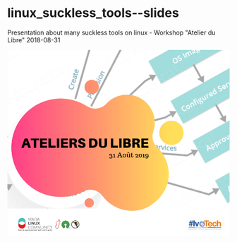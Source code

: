 # linux_suckless_tools--slides
Presentation about many suckless tools on linux - Workshop "Atelier du Libre" 2018-08-31

![Affiche_atelier_du_libre](./atelier_du_libre--affiche.png)
